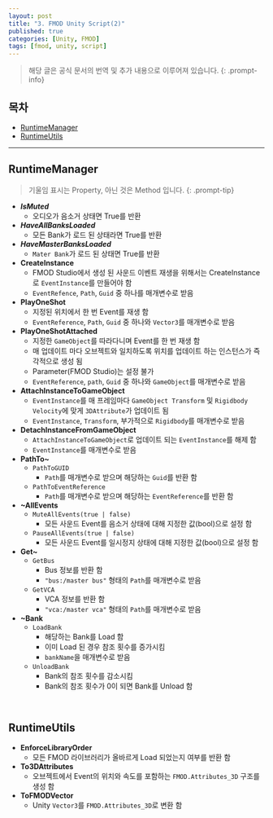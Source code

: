 ```yaml
---
layout: post
title: "3. FMOD Unity Script(2)"
published: true
categories: [Unity, FMOD]
tags: [fmod, unity, script]
---
```


> 해당 글은 공식 문서의 번역 및 추가 내용으로 이루어져 있습니다.
{: .prompt-info}

## 목차
- [RuntimeManager](#runtimemanager)
- [RuntimeUtils](#runtimeutils)

<hr>

## RuntimeManager
> 기울임 표시는 Property, 아닌 것은 Method 입니다.
{: .prompt-tip}

- ***IsMuted***
  - 오디오가 음소거 상태면 True를 반환
- ***HaveAllBanksLoaded***
  - 모든 Bank가 로드 된 상태라면 True를 반환
- ***HaveMasterBanksLoaded***
  - `Mater Bank`가 로드 된 상태면 True를 반환
- **CreateInstance**
  - FMOD Studio에서 생성 된 사운드 이벤트 재생을 위해서는 CreateInstance로 `EventInstance`를 만들어야 함
  - `EventRefence`, `Path`, `Guid` 중 하나를 매개변수로 받음
- **PlayOneShot**
  - 지정된 위치에서 한 번 Event를 재생 함
  - `EventReference`, `Path`, `Guid` 중 하나와 `Vector3`를 매개변수로 받음
- **PlayOneShotAttached**
  - 지정한 `GameObject`를 따라다니며 Event를 한 번 재생 함
  - 매 업데이트 마다 오브젝트와 일치하도록 위치를 업데이트 하는 인스턴스가 즉각적으로 생성 됨
  - Parameter(FMOD Studio)는 설정 불가
  - `EventReference`, `path`, `Guid` 중 하나와 `GameObject`를 매개변수로 받음
- **AttachInstanceToGameObject**
  - `EventInstance`를 매 프레임마다 `GameObject Transform` 및 `Rigidbody Velocity`에 맞게 `3DAttribute`가 업데이트 됨
  - `EventInstance`, `Transform`, 부가적으로 `Rigidbody`를 매개변수로 받음
- **DetachInstanceFromGameObject**
  - `AttachInstanceToGameObject`로 업데이트 되는 `EventInstance`를 해제 함
  - `EventInstance`를 매개변수로 받음
- **PathTo~**
  - `PathToGUID`
    - `Path`를 매개변수로 받으며 해당하는 `Guid`를 반환 함
  - `PathToEventReference`
    - `Path`를 매개변수로 받으며 해당하는 `EventReference`를 반환 함
- **~AllEvents**
  - `MuteAllEvents(true | false)`
    - 모든 사운드 Event를 음소거 상태에 대해 지정한 값(bool)으로 설정 함
  - `PauseAllEvents(true | false)`
    - 모든 사운드 Event를 일시정지 상태에 대해 지정한 값(bool)으로 설정 함
- **Get~**
  - `GetBus`
    - Bus 정보를 반환 함
    - `"bus:/master bus"` 형태의 `Path`를 매개변수로 받음
  - `GetVCA`
    - VCA 정보를 반환 함
    - `"vca:/master vca"` 형태의 `Path`를 매개변수로 받음
- **~Bank**
  - `LoadBank`
    - 해당하는 Bank를 Load 함
    - 이미 Load 된 경우 참조 횟수를 증가시킴
    - `bankName`을 매개변수로 받음
  - `UnloadBank`
    - Bank의 참조 횟수를 감소시킴
    - Bank의 참조 횟수가 0이 되면 Bank를 Unload 함

<br>

## RuntimeUtils
- **EnforceLibraryOrder**
  - 모든 FMOD 라이브러리가 올바르게 Load 되었는지 여부를 반환 함
- **To3DAttributes**
  - 오브젝트에서 Event의 위치와 속도를 포함하는 `FMOD.Attributes_3D` 구조를 생성 함
- **ToFMODVector**
  - Unity `Vector3`를 `FMOD.Attributes_3D`로 변환 함
